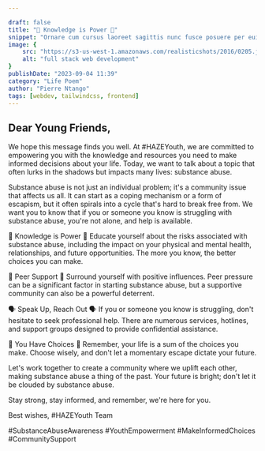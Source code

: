 ```yaml
---

draft: false
title: "🌱 Knowledge is Power 🌱"
snippet: "Ornare cum cursus laoreet sagittis nunc fusce posuere per euismod dis vehicula a, semper fames lacus maecenas dictumst pulvinar neque enim non potenti. Torquent hac sociosqu eleifend potenti."
image: {
    src: "https://s3-us-west-1.amazonaws.com/realisticshots/2016/0205.jpg",
    alt: "full stack web development"
}
publishDate: "2023-09-04 11:39"
category: "Life Poem"
author: "Pierre Ntango"
tags: [webdev, tailwindcss, frontend]
---
```

## Dear Young Friends,

We hope this message finds you well. At #HAZEYouth, we are committed to empowering you with the knowledge and resources you need to make informed decisions about your life. Today, we want to talk about a topic that often lurks in the shadows but impacts many lives: substance abuse.

Substance abuse is not just an individual problem; it's a community issue that affects us all. It can start as a coping mechanism or a form of escapism, but it often spirals into a cycle that's hard to break free from. We want you to know that if you or someone you know is struggling with substance abuse, you're not alone, and help is available.

🌱 Knowledge is Power 🌱
Educate yourself about the risks associated with substance abuse, including the impact on your physical and mental health, relationships, and future opportunities. The more you know, the better choices you can make.

🤝 Peer Support 🤝
Surround yourself with positive influences. Peer pressure can be a significant factor in starting substance abuse, but a supportive community can also be a powerful deterrent.

🗣️ Speak Up, Reach Out 🗣️
If you or someone you know is struggling, don't hesitate to seek professional help. There are numerous services, hotlines, and support groups designed to provide confidential assistance.

🌈 You Have Choices 🌈
Remember, your life is a sum of the choices you make. Choose wisely, and don't let a momentary escape dictate your future.

Let's work together to create a community where we uplift each other, making substance abuse a thing of the past. Your future is bright; don't let it be clouded by substance abuse.

Stay strong, stay informed, and remember, we're here for you.

Best wishes,
#HAZEYouth Team

#SubstanceAbuseAwareness #YouthEmpowerment #MakeInformedChoices #CommunitySupport

